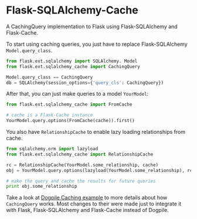 Flask-SQLAlchemy-Cache
======================

A CachingQuery implementation to Flask using Flask-SQLAlchemy and Flask-Cache.

To start using caching queries, you just have to replace Flask-SQLAlchemy
`Model.query_class`.

```python
from flask.ext.sqlalchemy import SQLAlchemy. Model
from flask.ext.sqlalchemy_cache import CachingQuery

Model.query_class == CachingQuery
db = SQLAlchemy(session_options={'query_cls': CachingQuery})
```

After that, you can just make queries to a model `YourModel`:

```python
from flask.ext.sqlalchemy_cache import FromCache

# cache is a Flask-Cache instance
YourModel.query.options(FromCache(cache)).first()
```

You also have `RelationshipCache` to enable lazy loading relationships from
cache.

```python
from sqlalchemy.orm import lazyload
from flask.ext.sqlalchemy_cache import RelationshipCache

rc = RelationshipCache(YourModel.some_relationship, cache)
obj = YourModel.query.options(lazyload(YourModel.some_relationship), rc).first()

# make the query and cache the results for future queries
print obj.some_relationship
```

Take a look at [Dogpile Caching example][] to more details about how
`CachingQuery` works. Most changes to their were made just to integrate it
with Flask, Flask-SQLAlchemy and Flask-Cache instead of Dogpile.

[Dogpile Caching example]: http://docs.sqlalchemy.org/en/latest/orm/examples.html?highlight=dogpile#module-examples.dogpile_caching
